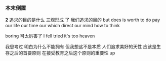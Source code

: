 ### 本末倒置
**2**
追求的目的是什么
三观形成 了  我们追求的目的
but  does is worth to do
pay  our life   our time  our 
which direct our mind how to think

boring   可太厉害了
I fell tried it's too heaven


我思考过  明白为什么不能拥有  但我想这不是本质
人们追求美好的天性   应该是生存之后的首要原则
在接受教育之后这个原则的重要性    up   




